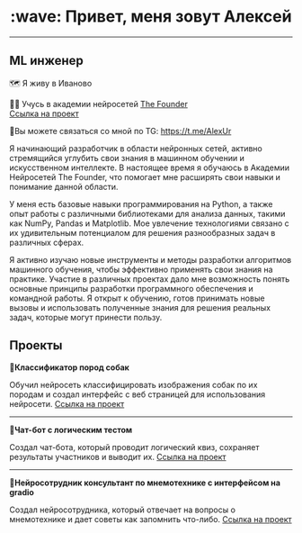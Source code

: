 <h1 align="center"> :wave: Привет, меня зовут Алексей </h1>
  
---
  ML инженер
---
  
<p1 align="left">:world_map: Я живу в Иваново  </p1> 

<p2 align="left">:man_student: Учусь в академии нейросетей <a href="https://dnk.the-founder.ru/" target="_blank">The Founder</a> </p2>  
<p2 align="left">  <a href="" target="_blank">Ссылка на проект</a> </p2>  

<p3 align="left">:calling:Вы можете связаться со мной по TG: https://t.me/AlexUr</p3>  

Я начинающий разработчик в области нейронных сетей, активно стремящийся углубить свои знания в машинном обучении и искусственном интеллекте. В настоящее время я обучаюсь в Академии Нейросетей The Founder, что помогает мне расширять свои навыки и понимание данной области.

У меня есть базовые навыки программирования на Python, а также опыт работы с различными библиотеками для анализа данных, такими как NumPy, Pandas и Matplotlib. Мое увлечение технологиями связано с их удивительным потенциалом для решения разнообразных задач в различных сферах.

Я активно изучаю новые инструменты и методы разработки алгоритмов машинного обучения, чтобы эффективно применять свои знания на практике. Участие в различных проектах дало мне возможность понять основные принципы разработки программного обеспечения и командной работы. Я открыт к обучению, готов принимать новые вызовы и использовать полученные знания для решения реальных задач, которые могут принести пользу.

Проекты
---
<strong></strong>
📌<strong>Классификатор пород собак</strong>

Обучил нейросеть классифицировать изображения собак по их породам и создал интерфейс с веб страницей для использования нейросети.
<p2 align="left">  <a href="https://github.com/NeuroNecromant/dog-s-classfication" target="_blank">Ссылка на проект</a> </p2>

---
📌<strong>Чат-бот с логическим тестом</strong>

Создал чат-бота, который проводит логический квиз, сохраняет результаты участников и выводит их.
<p2 align="left">  <a href="https://github.com/NeuroNecromant/logic-quiz-bot" target="_blank">Ссылка на проект</a> </p2>

---
📌<strong>Нейросотрудник консультант по мнемотехнике с интерфейсом на gradio</strong>

Создал нейросотрудника, который отвечает на вопросы о мнемотехнике и дает советы как запомнить что-либо.
<p2 align="left"> <a href="https://github.com/NeuroNecromant/mnemotech_bot" target="_blank">Ссылка на проект</a> </p2>
